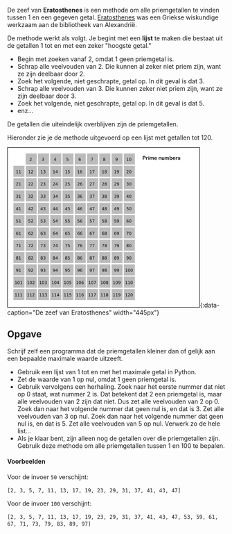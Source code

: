 De zeef van **Eratosthenes** is een methode om alle priemgetallen te vinden tussen 1 en een gegeven getal. <a href='https://nl.wikipedia.org/wiki/Eratosthenes' target='_blanc'>Eratosthenes</a> was een Griekse wiskundige werkzaam aan de bibliotheek van Alexandrië.

De methode werkt als volgt. Je begint met een **lijst** te maken die bestaat uit de getallen 1 tot en met een zeker "hoogste getal." 

- Begin met zoeken vanaf 2, omdat 1 geen priemgetal is.
- Schrap alle veelvouden van 2. Die kunnen al zeker niet priem zijn, want ze zijn deelbaar door 2.
- Zoek het volgende, niet geschrapte, getal op. In dit geval is dat 3.
- Schrap alle veelvouden van 3. Die kunnen zeker niet priem zijn, want ze zijn deelbaar door 3.
- Zoek het volgende, niet geschrapte, getal op. In dit geval is dat 5.
- enz...

De getallen die uiteindelijk overblijven zijn de priemgetallen.

Hieronder zie je de methode uitgevoerd op een lijst met getallen tot 120.

![Sieve of Eratosthenes](media/Sieve.gif "Sieve of Eratosthenes"){:data-caption="De zeef van Eratosthenes" width="445px"}

## Opgave
Schrijf zelf een programma dat de priemgetallen kleiner dan of gelijk aan een bepaalde maximale waarde uitzeeft.

- Gebruik een lijst van 1 tot en met het maximale getal in Python.
- Zet de waarde van 1 op nul, omdat 1 geen priemgetal is. 
- Gebruik vervolgens een herhaling. Zoek naar het eerste nummer dat niet op 0 staat, wat nummer 2 is. Dat betekent dat 2 een priemgetal is, maar alle
veelvouden van 2 zijn dat niet. Dus zet alle veelvouden van 2 op 0. Zoek dan naar het volgende nummer dat geen nul is, en dat is 3. Zet alle veelvouden van 3 op nul. Zoek dan naar het volgende nummer dat geen nul is, en dat is 5. Zet alle veelvouden van 5 op nul. Verwerk zo de hele list...
- Als je klaar bent, zijn alleen nog de getallen over die priemgetallen zijn. Gebruik deze methode om alle priemgetallen tussen 1 en 100 te bepalen.

#### Voorbeelden

Voor de invoer `50` verschijnt:
```
[2, 3, 5, 7, 11, 13, 17, 19, 23, 29, 31, 37, 41, 43, 47]
```
Voor de invoer `100` verschijnt:
```
[2, 3, 5, 7, 11, 13, 17, 19, 23, 29, 31, 37, 41, 43, 47, 53, 59, 61, 67, 71, 73, 79, 83, 89, 97]
```